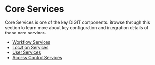 # Core Services

Core Services is one of the key DIGIT components. Browse through this section to learn more about key configuration and integration details of these core services.

* [Workflow Services](workflow-service.md)
* [Location Services](location-service.md)
* [User Services](user-service.md)
* [Access Control Services](access-control-service.md)

